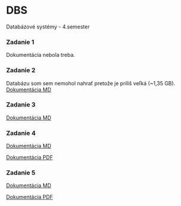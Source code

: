 # DBS
Databázové systémy - 4.semester

### Zadanie 1
Dokumentácia nebola treba.

### Zadanie 2
Databázu som sem nemohol nahrať pretože je príliš veľká (~1,35 GB).
[Dokumentácia MD](documentation/zadanie2.md)
### Zadanie 3
[Dokumentácia MD](documentation/zadanie3.md)
### Zadanie 4
[Dokumentácia MD](documentation/zadanie4.md)

[Dokumentácia PDF](documentation/zadanie4.pdf)
### Zadanie 5
[Dokumentácia MD](documentation/zadanie5.md)

[Dokumentácia PDF](documentation/zadanie5.pdf)
